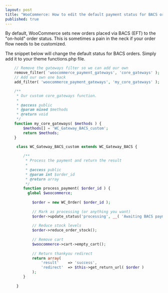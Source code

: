 ```yaml
---
layout: post
title: "WooCommerce: How to edit the default payment status for BACS orders"
published: true
---
```




By default, WooCommerce sets new orders placed via BACS (EFT) to the "on-hold" order status. This is sometimes a pain in the neck if your order flow needs to be customized.

The snippet below will change the default status for BACS orders.  Simply add it to your theme functions.php file.
```php
    // Remove the gateways filter so we can add our own
    remove_filter( 'woocommerce_payment_gateways', 'core_gateways' );
    // Add our own one back
    add_filter( 'woocommerce_payment_gateways', 'my_core_gateways' );

    /**
     * Our custom core_gateways function.
     *
     * @access public
     * @param mixed $methods
     * @return void
     */
    function my_core_gateways( $methods ) {
        $methods[] = 'WC_Gateway_BACS_custom';
        return $methods;
    }

     class WC_Gateway_BACS_custom extends WC_Gateway_BACS {
    
        /**
         * Process the payment and return the result
         *
         * @access public
         * @param int $order_id
         * @return array
         */
        function process_payment( $order_id ) {
          global $woocommerce;
    
            $order = new WC_Order( $order_id );
    
            // Mark as processing (or anything you want)
            $order->update_status('processing', __( 'Awaiting BACS payment', 'woocommerce' ));
    
            // Reduce stock levels
            $order->reduce_order_stock();
    
            // Remove cart
            $woocommerce->cart->empty_cart();
    
            // Return thankyou redirect
            return array(
                'result' 	=> 'success',
                'redirect'	=> $this->get_return_url( $order )
            );
        }
    
     }
```


